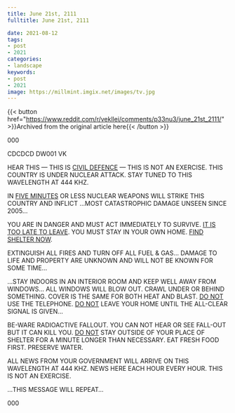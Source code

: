 ```yaml
---
title: June 21st, 2111
fulltitle: June 21st, 2111

date: 2021-08-12
tags:
- post
- 2021
categories:
- landscape
keywords:
- post
- 2021
image: https://millmint.imgix.net/images/tv.jpg
---
```


{{< button href="https://www.reddit.com/r/vekllei/comments/p33nu3/june_21st_2111/" >}}Archived from the original article here{{< /button >}}

000

CDCDCD DW001 VK

HEAR THIS — THIS IS <u>CIVIL DEFENCE</u> — THIS IS NOT AN EXERCISE.
THIS COUNTRY IS UNDER NUCLEAR ATTACK. STAY TUNED TO THIS WAVELENGTH AT 444 KHZ.

IN <u>FIVE MINUTES</u> OR LESS NUCLEAR WEAPONS WILL STRIKE THIS COUNTRY AND INFLICT …MOST CATASTROPHIC DAMAGE UNSEEN SINCE 2005…

YOU ARE IN DANGER AND MUST ACT IMMEDIATELY TO SURVIVE. <u>IT IS TOO LATE TO LEAVE</u>. YOU MUST STAY IN YOUR OWN HOME. <u>FIND SHELTER NOW</u>.

EXTINGUISH ALL FIRES AND TURN OFF ALL FUEL & GAS… DAMAGE TO LIFE AND PROPERTY ARE UNKNOWN AND WILL NOT BE KNOWN FOR SOME TIME…

…STAY INDOORS IN AN INTERIOR ROOM AND KEEP WELL AWAY FROM WINDOWS… ALL WINDOWS WILL BLOW OUT. CRAWL UNDER OR BEHIND SOMETHING. COVER IS THE SAME FOR BOTH HEAT AND BLAST. <u>DO NOT</u> USE THE TELEPHONE. <u>DO NOT</u> LEAVE YOUR HOME UNTIL THE ALL-CLEAR SIGNAL IS GIVEN…

BE-WARE RADIOACTIVE FALLOUT. YOU CAN NOT HEAR OR SEE FALL-OUT BUT IT CAN KILL YOU. <u>DO NOT</u> STAY OUTSIDE OF YOUR PLACE OF SHELTER FOR A MINUTE LONGER THAN NECESSARY. EAT FRESH FOOD FIRST. PRESERVE WATER.

ALL NEWS FROM YOUR GOVERNMENT WILL ARRIVE ON THIS WAVELENGTH AT 444 KHZ. NEWS HERE EACH HOUR EVERY HOUR. THIS IS NOT AN EXERCISE.

…THIS MESSAGE WILL REPEAT…

000
